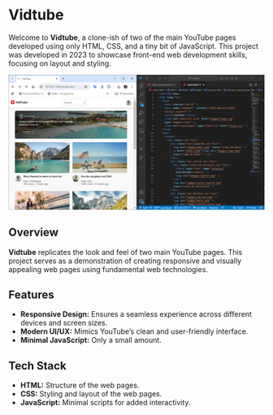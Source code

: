 # Vidtube

Welcome to **Vidtube**, a clone-ish of two of the main YouTube pages developed using only HTML, CSS, and a tiny bit of JavaScript. This project was developed in 2023 to showcase front-end web development skills, focusing on layout and styling.

![Vidtube Screenshot](./images/screenshot.png)

## Overview

**Vidtube** replicates the look and feel of two main YouTube pages. This project serves as a demonstration of creating responsive and visually appealing web pages using fundamental web technologies.

## Features

- **Responsive Design:** Ensures a seamless experience across different devices and screen sizes.
- **Modern UI/UX:** Mimics YouTube’s clean and user-friendly interface.
- **Minimal JavaScript:** Only a small amount.

## Tech Stack

- **HTML:** Structure of the web pages.
- **CSS:** Styling and layout of the web pages.
- **JavaScript:** Minimal scripts for added interactivity.
